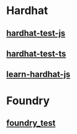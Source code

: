 # Hardhat

## [hardhat-test-js](https://github.com/EthanOK/hardhat-test-js) 

## [hardhat-test-ts](https://github.com/EthanOK/hardhat-test-ts) 

## [learn-hardhat-js](https://github.com/EthanOK/learn-hardhat-js) 

# Foundry

## [foundry_test](https://github.com/EthanOK/foundry_test_solidity)

